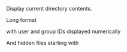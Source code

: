 Display current directory contents.



Long format

with user and group IDs displayed numerically

And hidden files starting with

